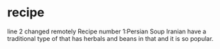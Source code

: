 # recipe
line 2 changed remotely
Recipe number 1:Persian Soup
Iranian have a traditional type of that has herbals and beans in that and it is so popular.
